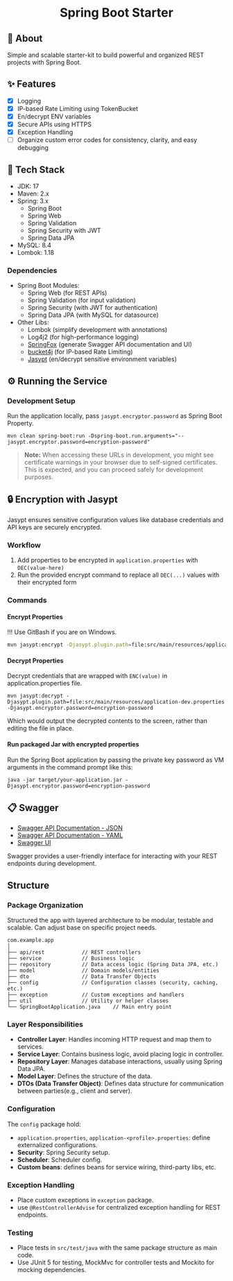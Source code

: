 <h1 align="center">Spring Boot Starter</h1>

## :dart: About

Simple and scalable starter-kit to build powerful and organized REST projects with Spring Boot.

## :sparkles: Features

- [x] Logging
- [x] IP-based Rate Limiting using TokenBucket
- [x] En/decrypt ENV variables
- [x] Secure APIs using HTTPS
- [x] Exception Handling
- [ ] Organize custom error codes for consistency, clarity, and easy debugging

## :rocket: Tech Stack

- JDK: 17
- Maven: 2.x
- Spring: 3.x
  - Spring Boot
  - Spring Web
  - Spring Validation
  - Spring Security with JWT
  - Spring Data JPA
- MySQL: 8.4
- Lombok: 1.18

### Dependencies

- Spring Boot Modules:
  - Spring Web (for REST APIs)
  - Spring Validation (for input validation)
  - Spring Security (with JWT for authentication)
  - Spring Data JPA (with MySQL for datasource)
- Other Libs:
  - Lombok (simplify development with annotations)
  - Log4j2 (for high-performance logging)
  - [SpringFox](https://github.com/thingsboard/springfox) (generate Swagger API documentation and UI)
  - [bucket4j](https://github.com/bucket4j/bucket4j) (for IP-based Rate Limiting)
  - [Jasypt](https://github.com/ulisesbocchio/jasypt-spring-boot) (en/decrypt sensitive environment variables)

## :gear: Running the Service

### Development Setup

Run the application locally, pass `jasypt.encryptor.password` as Spring Boot Property.

```shell
mvn clean spring-boot:run -Dspring-boot.run.arguments="--jasypt.encryptor.password=encryption-password"
```

> **Note:** When accessing these URLs in development, you might see certificate warnings in your browser due to
> self-signed certificates. This is expected, and you can proceed safely for development purposes.

## :lock: Encryption with Jasypt

Jasypt ensures sensitive configuration values like database credentials and API keys are securely encrypted.

### Workflow

1. Add properties to be encrypted in `application.properties` with `DEC(value-here)`
2. Run the provided encrypt command to replace all `DEC(...)` values with their encrypted form

### Commands

#### Encrypt Properties
!!! Use GitBash if you are on Windows.

```sh
mvn jasypt:encrypt -Djasypt.plugin.path=file:src/main/resources/application-dev.properties -Djasypt.encryptor.password=encryption-password
```

#### Decrypt Properties

Decrypt credentials that are wrapped with `ENC(value)` in application.properties file.

```shell
mvn jasypt:decrypt -Djasypt.plugin.path=file:src/main/resources/application-dev.properties -Djasypt.encryptor.password=encryption-password
```

Which would output the decrypted contents to the screen, rather than editing the file in place.

#### Run packaged Jar with encrypted properties

Run the Spring Boot application by passing the private key password as VM arguments in the command prompt like this:

```shell
java -jar target/your-application.jar -Djasypt.encryptor.password=encryption-password
```

## :clipboard: Swagger

- [Swagger API Documentation - JSON](http://localhost:8080/v3/api-docs)
- [Swagger API Documentation - YAML](http://localhost:8080/v3/api-docs.yaml)
- [Swagger UI](http://localhost:8080/swagger-ui/index.html)

Swagger provides a user-friendly interface for interacting with your REST endpoints during development.

## Structure

### Package Organization

Structured the app with layered architecture to be modular, testable and scalable.
Can adjust base on specific project needs.

```shell
com.example.app
│
├── api/rest            // REST controllers
├── service             // Business logic
├── repository          // Data access logic (Spring Data JPA, etc.)
├── model               // Domain models/entities
├── dto                 // Data Transfer Objects
├── config              // Configuration classes (security, caching, etc.)
├── exception           // Custom exceptions and handlers
├── util                // Utility or helper classes
└── SpringBootApplication.java    // Main entry point
```

### Layer Responsibilities

- **Controller Layer**: Handles incoming HTTP request and map them to services.
- **Service Layer**: Contains business logic, avoid placing logic in controller.
- **Repository Layer**: Manages database interactions, usually using Spring Data JPA.
- **Model Layer**: Defines the structure of the data.
- **DTOs (Data Transfer Object)**: Defines data structure for communication between parties(e.g., client and server).

### Configuration

The `config` package hold:

- `application.properties`, `application-<profile>.properties`: define externalized configurations.
- **Security**: Spring Security setup.
- **Scheduler**: Scheduler config.
- **Custom beans**: defines beans for service wiring, third-party libs, etc.

### Exception Handling

- Place custom exceptions in `exception` package.
- use `@RestControllerAdvise` for centralized exception handling for REST endpoints.

### Testing

- Place tests in `src/test/java` with the same package structure as main code.
- Use JUnit 5 for testing, MockMvc for controller tests and Mockito for mocking dependencies.
